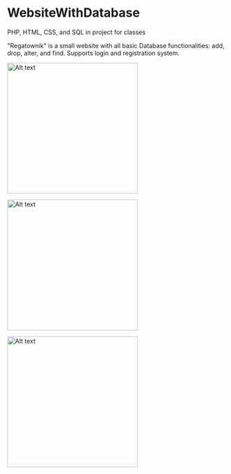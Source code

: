 # WebsiteWithDatabase
PHP, HTML, CSS, and SQL in project for classes

"Regatownik" is a small website with all basic Database functionalities: add, drop, alter, and find. Supports login and registration system.


<img
  src="/image/main.jpg"
  alt="Alt text"
  title="Optional title"
  style="display: inline-block; margin: 0 auto; width: 300px">
  
<img
  src="/image/logowanie.jpg"
  alt="Alt text"
  title="Optional title"
  style="display: inline-block; margin: 0 auto; width: 300px">
  
<img
  src="/image/rejestracja.jpg"
  alt="Alt text"
  title="Optional title"
  style="display: inline-block; margin: 0 auto; width: 300px">
